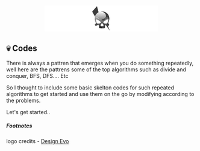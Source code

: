 <p align="center">
  <img src="Assets/logo.png">
</p>

## 💀 Codes

There is always a pattren that emerges when you do something repeatedly, well here are the pattrens some of the top algorithms such as divide and conquer,
BFS, DFS.... Etc

So I thought to include some basic skelton codes for such repeated algorithms to get started and use them on the go by modifying according to the problems.

Let's get started..


##### Footnotes
logo credits - [Design Evo](https://www.designevo.com/)
